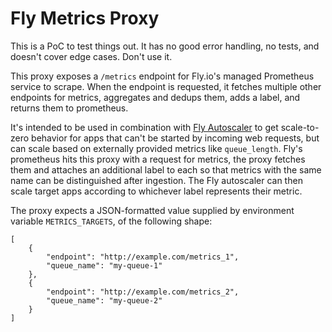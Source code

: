# Fly Metrics Proxy

This is a PoC to test things out. It has no good error handling, no tests, and doesn't cover edge cases. Don't use it.

This proxy exposes a `/metrics` endpoint for Fly.io's managed Prometheus service to scrape. When the endpoint is requested, it fetches multiple other endpoints for metrics, aggregates and dedups them, adds a label, and returns them to prometheus.

It's intended to be used in combination with [Fly Autoscaler](https://github.com/superfly/fly-autoscaler) to get scale-to-zero behavior for apps that can't be started by incoming web requests, but can scale based on externally provided metrics like `queue_length`. Fly's prometheus hits this proxy with a request for metrics, the proxy fetches them and attaches an additional label to each so that metrics with the same name can be distinguished after ingestion. The Fly autoscaler can then scale target apps according to whichever label represents their metric.

The proxy expects a JSON-formatted value supplied by environment variable `METRICS_TARGETS`, of the following shape:
```
[
    {
        "endpoint": "http://example.com/metrics_1",
        "queue_name": "my-queue-1"
    },
    {
        "endpoint": "http://example.com/metrics_2",
        "queue_name": "my-queue-2"
    }
]
```
